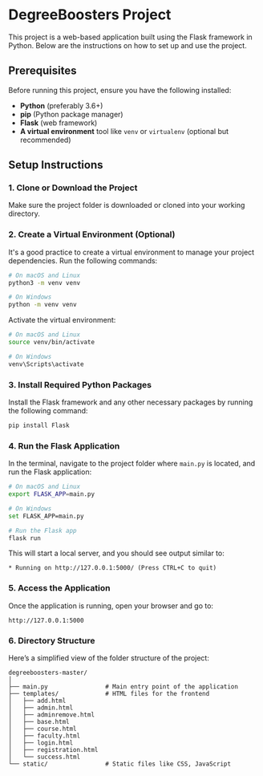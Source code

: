 
# DegreeBoosters Project

This project is a web-based application built using the Flask framework in Python. Below are the instructions on how to set up and use the project.

## Prerequisites

Before running this project, ensure you have the following installed:

- **Python** (preferably 3.6+)
- **pip** (Python package manager)
- **Flask** (web framework)
- **A virtual environment** tool like `venv` or `virtualenv` (optional but recommended)

## Setup Instructions

### 1. Clone or Download the Project
Make sure the project folder is downloaded or cloned into your working directory.

### 2. Create a Virtual Environment (Optional)

It's a good practice to create a virtual environment to manage your project dependencies. Run the following commands:

```bash
# On macOS and Linux
python3 -m venv venv

# On Windows
python -m venv venv
```

Activate the virtual environment:

```bash
# On macOS and Linux
source venv/bin/activate

# On Windows
venv\Scripts\activate
```

### 3. Install Required Python Packages

Install the Flask framework and any other necessary packages by running the following command:

```bash
pip install Flask
```

### 4. Run the Flask Application

In the terminal, navigate to the project folder where `main.py` is located, and run the Flask application:

```bash
# On macOS and Linux
export FLASK_APP=main.py

# On Windows
set FLASK_APP=main.py

# Run the Flask app
flask run
```

This will start a local server, and you should see output similar to:

```
* Running on http://127.0.0.1:5000/ (Press CTRL+C to quit)
```

### 5. Access the Application

Once the application is running, open your browser and go to:

```
http://127.0.0.1:5000
```

### 6. Directory Structure

Here’s a simplified view of the folder structure of the project:

```
degreeboosters-master/
│
├── main.py                # Main entry point of the application
├── templates/             # HTML files for the frontend
│   ├── add.html
│   ├── admin.html
│   ├── adminremove.html
│   ├── base.html
│   ├── course.html
│   ├── faculty.html
│   ├── login.html
│   ├── registration.html
│   └── success.html
└── static/                # Static files like CSS, JavaScript
```


